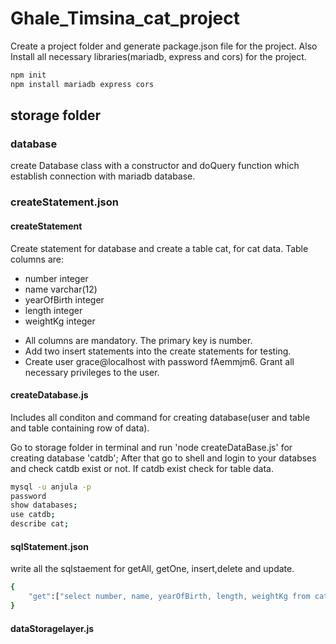 # Ghale_Timsina_cat_project

Create a project folder and generate package.json file for the project. Also Install all necessary libraries(mariadb, express and cors) for the project.

```js
npm init
npm install mariadb express cors
```

## storage folder

### database

create Database class with a constructor and doQuery function which establish connection with mariadb database.

### createStatement.json

#### createStatement

Create statement for database and create a table cat, for cat data. Table columns are:

- number integer
- name varchar(12)
- yearOfBirth integer
- length integer
- weightKg integer

* All columns are mandatory. The primary key is number.
* Add two insert statements into the create statements for testing.
* Create user grace@localhost with password fAemmjm6. Grant all necessary privileges to the user.

#### createDatabase.js

Includes all conditon and command for creating database(user and table and table containing row of data).

Go to storage folder in terminal and run 'node createDataBase.js' for creating database 'catdb';
After that go to shell and login to your databses and check catdb exist or not. If catdb exist check for table data.

```sh
mysql -u anjula -p
password
show databases;
use catdb;
describe cat;

```

#### sqlStatement.json

write all the sqlstaement for getAll, getOne, insert,delete and update.

```sh
{
	"get":["select number, name, yearOfBirth, length, weightKg from cat", "where number=?"]
}

```

#### dataStoragelayer.js
